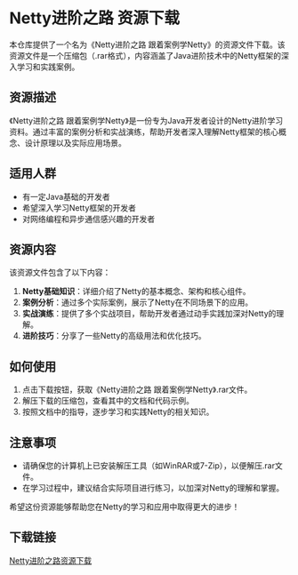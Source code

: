 # Netty进阶之路 资源下载

本仓库提供了一个名为《Netty进阶之路 跟着案例学Netty》的资源文件下载。该资源文件是一个压缩包（.rar格式），内容涵盖了Java进阶技术中的Netty框架的深入学习和实践案例。

## 资源描述

《Netty进阶之路 跟着案例学Netty》是一份专为Java开发者设计的Netty进阶学习资料。通过丰富的案例分析和实战演练，帮助开发者深入理解Netty框架的核心概念、设计原理以及实际应用场景。

## 适用人群

- 有一定Java基础的开发者
- 希望深入学习Netty框架的开发者
- 对网络编程和异步通信感兴趣的开发者

## 资源内容

该资源文件包含了以下内容：

1. **Netty基础知识**：详细介绍了Netty的基本概念、架构和核心组件。
2. **案例分析**：通过多个实际案例，展示了Netty在不同场景下的应用。
3. **实战演练**：提供了多个实战项目，帮助开发者通过动手实践加深对Netty的理解。
4. **进阶技巧**：分享了一些Netty的高级用法和优化技巧。

## 如何使用

1. 点击下载按钮，获取《Netty进阶之路 跟着案例学Netty》.rar文件。
2. 解压下载的压缩包，查看其中的文档和代码示例。
3. 按照文档中的指导，逐步学习和实践Netty的相关知识。

## 注意事项

- 请确保您的计算机上已安装解压工具（如WinRAR或7-Zip），以便解压.rar文件。
- 在学习过程中，建议结合实际项目进行练习，以加深对Netty的理解和掌握。

希望这份资源能够帮助您在Netty的学习和应用中取得更大的进步！

## 下载链接

[Netty进阶之路资源下载](https://pan.quark.cn/s/41201de7b64e)